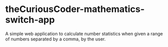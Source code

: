 # theCuriousCoder-mathematics-switch-app
A simple web application to calculate number statistics when given a range of numbers separated by a comma, by the user. 
